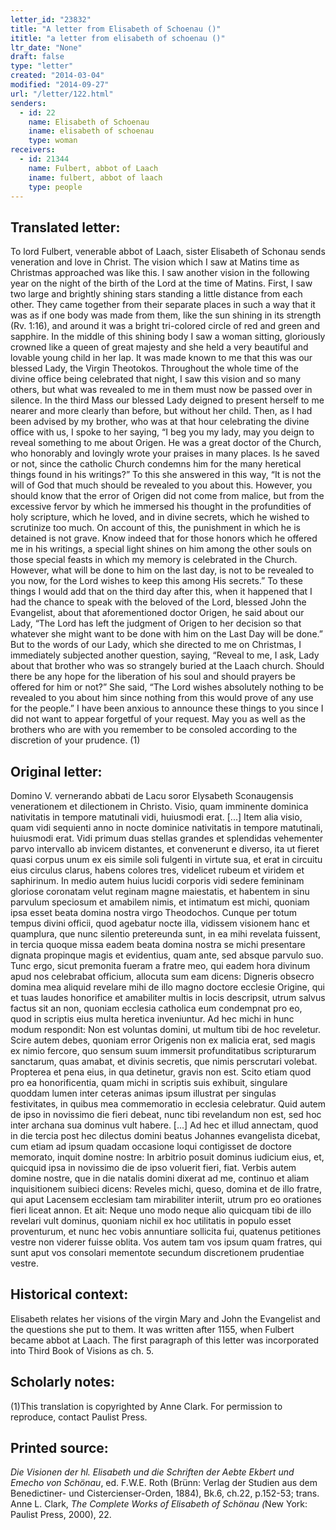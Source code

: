 ```yaml
---
letter_id: "23832"
title: "A letter from Elisabeth of Schoenau ()"
ititle: "a letter from elisabeth of schoenau ()"
ltr_date: "None"
draft: false
type: "letter"
created: "2014-03-04"
modified: "2014-09-27"
url: "/letter/122.html"
senders:
  - id: 22
    name: Elisabeth of Schoenau
    iname: elisabeth of schoenau
    type: woman
receivers:
  - id: 21344
    name: Fulbert, abbot of Laach
    iname: fulbert, abbot of laach
    type: people
---
```

<h2> Translated letter:</h2>To lord Fulbert, venerable abbot of Laach, sister Elisabeth of Schonau sends veneration and love in Christ.  The vision which I saw at Matins time as Christmas approached was like this.
I saw another vision in the following year on the night of the birth of the Lord at the time of Matins.  First, I saw two large and brightly shining stars standing a little distance from each other.  They came together from their separate places in such a way that it was as if one body was made from them, like the sun shining in its strength (Rv. 1:16), and around it was a bright tri-colored circle of red and green and sapphire.  In the middle of this shining body I saw a woman sitting, gloriously crowned like a queen of great majesty and she held a very beautiful and lovable young child in her lap.  It was made known to me that this was our blessed Lady, the Virgin Theotokos.  Throughout the whole time of the divine office being celebrated that night, I saw this vision and so many others, but what was revealed to me in them must now be passed over in silence.  In the third Mass our blessed Lady deigned to present herself to me nearer and more clearly than before, but without her child.  Then, as I had been advised by my brother, who was at that hour celebrating the divine office with us, I spoke to her saying, “I beg you my lady, may you deign to reveal something to me about Origen.  He was a great doctor of the Church, who honorably and lovingly wrote your praises in many places.  Is he saved or not, since the catholic Church condemns him for the many heretical things found in his writings?”  To this she answered in this way, “It is not the will of God that much should be revealed to you about this.  However, you should know that the error of Origen did not come from malice, but from the excessive fervor by which he immersed his thought in the profundities of holy scripture, which he loved, and in divine secrets, which he wished to scrutinize too much.  On account of this, the punishment in which he is detained is not grave.  Know indeed that for those honors which he offered me in his writings, a special light shines on him among the other souls on those special feasts in which my memory is celebrated in the Church.  However, what will be done to him on the last day, is not to be revealed to you now, for the Lord wishes to keep this among His secrets.”
To these things I would add that on the third day after this, when it happened that I had the chance to speak with the beloved of the Lord, blessed John the Evangelist, about that aforementioned doctor Origen, he said about our Lady, “The Lord has left the judgment of Origen to her decision so that whatever she might want to be done with him on the Last Day will be done.”  But to the words of our Lady, which she directed to me on Christmas, I immediately subjected another question, saying, “Reveal to me, I ask, Lady about that brother who was so strangely buried at the Laach church.  Should there be any hope for the liberation of his soul and should prayers be offered for him or not?”  She said, “The Lord wishes absolutely nothing to be revealed to you about him since nothing from this would prove of any use for the people.”  I have been anxious to announce these things to you since I did not want to appear forgetful of your request.  May you as well as the brothers who are with you remember to be consoled according to the discretion of your prudence. (1)
<h2 class="mt-4"> Original letter:</h2>Domino V. vernerando abbati de Lacu soror Elysabeth Sconaugensis venerationem et dilectionem in Christo.  Visio, quam imminente dominica nativitatis in tempore matutinali vidi, huiusmodi erat.
[...]
Item alia visio, quam vidi sequienti anno in nocte dominice nativitatis in tempore matutinali, huiusmodi erat.  Vidi primum duas stellas grandes et splendidas vehementer parvo intervallo ab invicem distantes, et convenerunt e diverso, ita ut fieret quasi corpus unum ex eis simile soli fulgenti in virtute sua, et erat in circuitu eius circulus clarus, habens colores tres, videlicet rubeum et viridem et saphirinum.  In medio autem huius lucidi corporis vidi sedere femininam gloriose coronatam velut reginam magne maiestatis, et habentem in sinu parvulum speciosum et amabilem nimis, et intimatum est michi, quoniam ipsa esset beata domina nostra virgo Theodochos.  Cunque per totum tempus divini officii, quod agebatur nocte illa, vidissem visionem hanc et quamplura, que nunc silentio pretereunda sunt, in ea mihi revelata fuissent, in tercia quoque missa eadem beata domina nostra se michi presentare dignata propinque magis et evidentius, quam ante, sed absque parvulo suo.  Tunc ergo, sicut premonita fueram a fratre meo, qui eadem hora divinum apud nos celebrabat officium, allocuta sum eam dicens:  Digneris obsecro domina mea aliquid revelare mihi de illo magno doctore ecclesie Origine, qui et tuas laudes honorifice et amabiliter multis in locis descripsit, utrum salvus factus sit an non, quoniam ecclesia catholica eum condempnat pro eo, quod in scriptis eius multa heretica inveniuntur.  Ad hec michi in hunc modum respondit:  Non est voluntas domini, ut multum tibi de hoc reveletur.  Scire autem debes, quoniam error Origenis non ex malicia erat, sed magis ex nimio fercore, quo sensum suum immersit profunditatibus scripturarum sanctarum, quas amabat, et divinis secretis, que nimis perscrutari volebat.  Propterea et pena eius, in qua detinetur, gravis non est.  Scito etiam quod pro ea honorificentia, quam michi in scriptis suis exhibuit, singulare quoddam lumen inter ceteras animas ipsum illustrat per singulas festivitates, in quibus mea commemoratio in ecclesia celebratur.  Quid autem de ipso in novissimo die fieri debeat, nunc tibi revelandum non est, sed hoc inter archana sua dominus vult habere.
[...]
Ad hec et illud annectam, quod in die tercia post hec dilectus domini beatus Johannes evangelista dicebat, cum etiam ad ipsum quadam occasione loqui contigisset de doctore memorato, inquit domine nostre:  In arbitrio posuit dominus iudicium eius, et, quicquid ipsa in novissimo die de ipso voluerit fieri, fiat.  Verbis autem domine nostre, que in die natalis domini dixerat ad me, continuo et aliam inquisitionem suibieci dicens:  Reveles michi, queso, domina et de illo fratre, qui aput Lacensem ecclesiam tam mirabiliter interiit, utrum pro eo orationes fieri liceat annon.  Et ait:  Neque uno modo neque alio quicquam tibi de illo revelari vult dominus, quoniam nichil ex hoc utilitatis in populo esset proventurum, et nunc hec vobis annuntiare sollicita fui, quatenus petitiones vestre non viderer fuisse oblita.  Vos autem tam vos ipsum quam fratres, qui sunt aput vos consolari mementote secundum discretionem prudentiae vestre.
<h2 class="mt-4"> Historical context:</h2>Elisabeth relates her visions of the virgin Mary and John the Evangelist and the questions she put to them.  It was written after 1155, when Fulbert became abbot at Laach.  The first paragraph of this letter was incorporated into Third Book of Visions as ch. 5.
<h2 class="mt-4"> Scholarly notes:</h2>(1)This translation is copyrighted by Anne Clark.  For permission to reproduce, contact Paulist Press.
<h2 class="mt-4"> Printed source:</h2><p><em>Die Visionen der hl. Elisabeth und die Schriften der Aebte Ekbert und Emecho von Schönau</em>, ed. F.W.E. Roth (Brünn: Verlag der Studien aus dem Benedictiner- und Cistercienser-Orden, 1884), Bk.6, ch.22, p.152-53; trans. Anne L. Clark, <em>The Complete Works of Elisabeth of Schönau (</em>New York: Paulist Press, 2000), 22.</p>